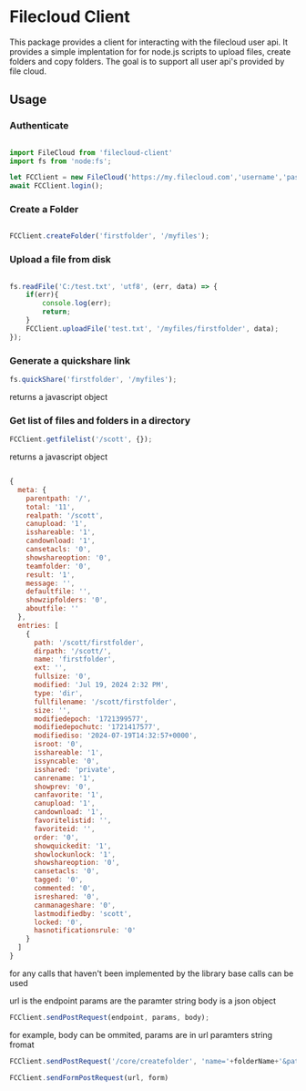 # Filecloud Client 

This package provides a client for interacting with the filecloud user api. It provides a simple implentation for for node.js scripts to upload files, create folders and copy folders. The goal is to support all user api's provided by file cloud. 

## Usage 


### Authenticate

```javascript 

import FileCloud from 'filecloud-client'
import fs from 'node:fs';

let FCClient = new FileCloud('https://my.filecloud.com','username','password');
await FCClient.login(); 

```

### Create a Folder

```javascript

FCClient.createFolder('firstfolder', '/myfiles');

```


### Upload a file from disk 

```javascript

fs.readFile('C:/test.txt', 'utf8', (err, data) => {
    if(err){
        console.log(err);
        return;
    }
    FCClient.uploadFile('test.txt', '/myfiles/firstfolder', data);
});

```


### Generate a quickshare link

```javascript
fs.quickShare('firstfolder', '/myfiles');
```

returns a javascript object


### Get list of files and folders in a directory 

```javascript
FCClient.getfilelist('/scott', {});
```

returns a javascript object

```javascript

{
  meta: {
    parentpath: '/',
    total: '11',
    realpath: '/scott',
    canupload: '1',
    isshareable: '1',
    candownload: '1',
    cansetacls: '0',
    showshareoption: '0',
    teamfolder: '0',
    result: '1',
    message: '',
    defaultfile: '',
    showzipfolders: '0',
    aboutfile: ''
  },
  entries: [
    {
      path: '/scott/firstfolder',
      dirpath: '/scott/',
      name: 'firstfolder',
      ext: '',
      fullsize: '0',
      modified: 'Jul 19, 2024 2:32 PM',
      type: 'dir',
      fullfilename: '/scott/firstfolder',
      size: '',
      modifiedepoch: '1721399577',
      modifiedepochutc: '1721417577',
      modifiediso: '2024-07-19T14:32:57+0000',
      isroot: '0',
      isshareable: '1',
      issyncable: '0',
      isshared: 'private',
      canrename: '1',
      showprev: '0',
      canfavorite: '1',
      canupload: '1',
      candownload: '1',
      favoritelistid: '',
      favoriteid: '',
      order: '0',
      showquickedit: '1',
      showlockunlock: '1',
      showshareoption: '0',
      cansetacls: '0',
      tagged: '0',
      commented: '0',
      isreshared: '0',
      canmanageshare: '0',
      lastmodifiedby: 'scott',
      locked: '0',
      hasnotificationsrule: '0'
    }
  ]
}

``` 


for any calls that haven't been implemented by the library base calls can be used

url is the endpoint
params are the paramter string 
body is a json object 

```javascript
FCClient.sendPostRequest(endpoint, params, body); 
```

for example, body can be ommited, params are in url paramters string fromat

```javascript
FCClient.sendPostRequest('/core/createfolder', 'name='+folderName+'&path='+path)
```


```javascript
FCClient.sendFormPostRequest(url, form)
```

